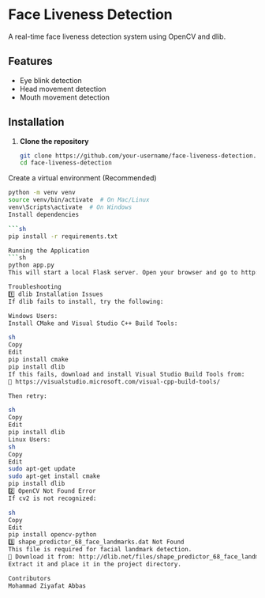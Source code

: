 # Face Liveness Detection  
A real-time face liveness detection system using OpenCV and dlib.

## Features  
- Eye blink detection  
- Head movement detection  
- Mouth movement detection  

## Installation  

1. **Clone the repository**  
   ```sh
   git clone https://github.com/your-username/face-liveness-detection.git
   cd face-liveness-detection
Create a virtual environment (Recommended)

```sh
python -m venv venv
source venv/bin/activate  # On Mac/Linux
venv\Scripts\activate  # On Windows
Install dependencies

```sh
pip install -r requirements.txt

Running the Application
```sh
python app.py
This will start a local Flask server. Open your browser and go to http://127.0.0.1:5000/.

Troubleshooting
1️⃣ dlib Installation Issues
If dlib fails to install, try the following:

Windows Users:
Install CMake and Visual Studio C++ Build Tools:

sh
Copy
Edit
pip install cmake
pip install dlib
If this fails, download and install Visual Studio Build Tools from:
🔗 https://visualstudio.microsoft.com/visual-cpp-build-tools/

Then retry:

sh
Copy
Edit
pip install dlib
Linux Users:
sh
Copy
Edit
sudo apt-get update
sudo apt-get install cmake
pip install dlib
2️⃣ OpenCV Not Found Error
If cv2 is not recognized:

sh
Copy
Edit
pip install opencv-python
3️⃣ shape_predictor_68_face_landmarks.dat Not Found
This file is required for facial landmark detection.
🔗 Download it from: http://dlib.net/files/shape_predictor_68_face_landmarks.dat.bz2
Extract it and place it in the project directory.

Contributors
Mohammad Ziyafat Abbas
